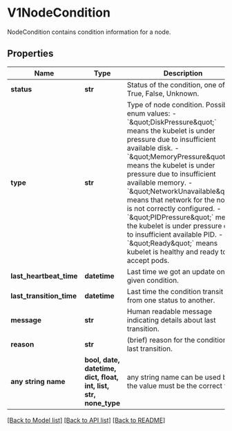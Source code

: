 # V1NodeCondition

NodeCondition contains condition information for a node.

## Properties
Name | Type | Description | Notes
------------ | ------------- | ------------- | -------------
**status** | **str** | Status of the condition, one of True, False, Unknown. | 
**type** | **str** | Type of node condition.  Possible enum values:  - &#x60;\&quot;DiskPressure\&quot;&#x60; means the kubelet is under pressure due to insufficient available disk.  - &#x60;\&quot;MemoryPressure\&quot;&#x60; means the kubelet is under pressure due to insufficient available memory.  - &#x60;\&quot;NetworkUnavailable\&quot;&#x60; means that network for the node is not correctly configured.  - &#x60;\&quot;PIDPressure\&quot;&#x60; means the kubelet is under pressure due to insufficient available PID.  - &#x60;\&quot;Ready\&quot;&#x60; means kubelet is healthy and ready to accept pods. | 
**last_heartbeat_time** | **datetime** | Last time we got an update on a given condition. | [optional] 
**last_transition_time** | **datetime** | Last time the condition transit from one status to another. | [optional] 
**message** | **str** | Human readable message indicating details about last transition. | [optional] 
**reason** | **str** | (brief) reason for the condition&#39;s last transition. | [optional] 
**any string name** | **bool, date, datetime, dict, float, int, list, str, none_type** | any string name can be used but the value must be the correct type | [optional]

[[Back to Model list]](../README.md#documentation-for-models) [[Back to API list]](../README.md#documentation-for-api-endpoints) [[Back to README]](../README.md)


